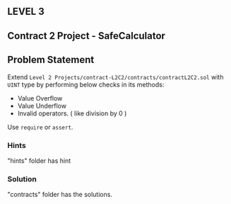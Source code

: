 ## LEVEL 3

## Contract 2 Project - SafeCalculator

## Problem Statement

Extend `Level 2 Projects/contract-L2C2/contracts/contractL2C2.sol` with `UINT` type by performing below checks in its methods:

- Value Overflow
- Value Underflow
- Invalid operators. ( like division by 0 )

Use `require` or `assert`.

### Hints

"hints" folder has hint

### Solution

"contracts" folder has the solutions.
